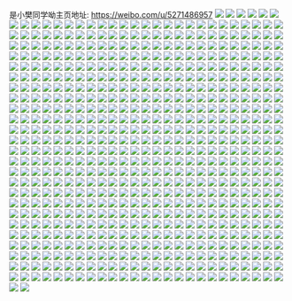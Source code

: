 是小樊同学呦主页地址: https://weibo.com/u/5271486957 
![](https://wx4.sinaimg.cn/mw2000/005KKCzbgy1h9jicoz6ssj30u00u0tlq.jpg) 
![](https://wx4.sinaimg.cn/mw2000/005KKCzbgy1h9jicic4gsj30sg3r4b29.jpg) 
![](https://wx4.sinaimg.cn/mw2000/005KKCzbgy1h9jicnmh2ej30sg4qo4qq.jpg) 
![](https://wx4.sinaimg.cn/mw2000/005KKCzbgy1h9jicvphohj30sg5054qq.jpg) 
![](https://wx4.sinaimg.cn/mw2000/005KKCzbgy1h9jid3yj06j30sg1kwann.jpg) 
![](https://wx4.sinaimg.cn/mw2000/005KKCzbgy1h9jiczzz9lj30sg3y8x6p.jpg) 
![](https://wx4.sinaimg.cn/mw2000/005KKCzbgy1h9jid2y4luj30sg3y8hdt.jpg) 
![](https://wx4.sinaimg.cn/mw2000/005KKCzbgy1h9jid5s7n6j30sg3847wh.jpg) 
![](https://wx4.sinaimg.cn/mw2000/005KKCzbgy1h9jickld8vj30sg7404qq.jpg) 
![](https://wx4.sinaimg.cn/mw2000/005KKCzbgy1h9f7h27olrj30u00u0wo3.jpg) 
![](https://wx4.sinaimg.cn/mw2000/005KKCzbgy1h9f7h2o9i4j30u00u0dml.jpg) 
![](https://wx4.sinaimg.cn/mw2000/005KKCzbgy1h9f7h353l7j30u00u07bc.jpg) 
![](https://wx4.sinaimg.cn/mw2000/005KKCzbgy1h9f7h419u3j30u00u0nbe.jpg) 
![](https://wx4.sinaimg.cn/mw2000/005KKCzbgy1h9f7h67wuaj30u00u0whv.jpg) 
![](https://wx4.sinaimg.cn/mw2000/005KKCzbgy1h9f7h6txi3j30u00u0wj5.jpg) 
![](https://wx4.sinaimg.cn/mw2000/005KKCzbgy1h9f7h7iqg1j30u00u07cv.jpg) 
![](https://wx4.sinaimg.cn/mw2000/005KKCzbgy1h9f7h8319wj30u00u07bs.jpg) 
![](https://wx4.sinaimg.cn/mw2000/005KKCzbgy1h9f7h1mx8ej30u00u0dmp.jpg) 
![](https://wx4.sinaimg.cn/mw2000/005KKCzbgy1h9720q5z50j30u00u0aga.jpg) 
![](https://wx4.sinaimg.cn/mw2000/005KKCzbgy1h9720r6i7nj30u00u0n5t.jpg) 
![](https://wx4.sinaimg.cn/mw2000/005KKCzbgy1h971z50zwcj30u00u0te2.jpg) 
![](https://wx4.sinaimg.cn/mw2000/005KKCzbgy1h971z5gh9bj30u00u0tdz.jpg) 
![](https://wx4.sinaimg.cn/mw2000/005KKCzbgy1h8xgauh8lcj30u00u0q7w.jpg) 
![](https://wx4.sinaimg.cn/mw2000/005KKCzbgy1h8xgav0u4oj30u00u078f.jpg) 
![](https://wx4.sinaimg.cn/mw2000/005KKCzbgy1h8xgavizbzj30u00u0ae1.jpg) 
![](https://wx4.sinaimg.cn/mw2000/005KKCzbgy1h8xgaw0yy9j30u00u0gpy.jpg) 
![](https://wx4.sinaimg.cn/mw2000/005KKCzbgy1h8xgawgzj5j30u00u0gp8.jpg) 
![](https://wx4.sinaimg.cn/mw2000/005KKCzbgy1h8xgawzhhvj30u00u0tck.jpg) 
![](https://wx4.sinaimg.cn/mw2000/005KKCzbly1h8o41hfy7wj32oc2ochdu.jpg) 
![](https://wx4.sinaimg.cn/mw2000/005KKCzbly1h8o41q52jrj32oc2ocu0x.jpg) 
![](https://wx4.sinaimg.cn/mw2000/005KKCzbly1h8o4201snwj32oc2ockjm.jpg) 
![](https://wx4.sinaimg.cn/mw2000/005KKCzbly1h8o42m0otmj32oc2ochdv.jpg) 
![](https://wx4.sinaimg.cn/mw2000/005KKCzbgy1h8mf9w2e83j30u00u0wkp.jpg) 
![](https://wx4.sinaimg.cn/mw2000/005KKCzbgy1h8mf9x9uayj30u00u0q94.jpg) 
![](https://wx4.sinaimg.cn/mw2000/005KKCzbgy1h8mf9y2vwjj30u00u0q80.jpg) 
![](https://wx4.sinaimg.cn/mw2000/005KKCzbgy1h8m6tx8abwj30u00u079o.jpg) 
![](https://wx4.sinaimg.cn/mw2000/005KKCzbgy1h8m6ubap5zj30u00u07b2.jpg) 
![](https://wx4.sinaimg.cn/mw2000/005KKCzbgy1h8m6ubrei3j30u00vf0x0.jpg) 
![](https://wx4.sinaimg.cn/mw2000/005KKCzbgy1h8lyyqgjatj30u00u0dmj.jpg) 
![](https://wx4.sinaimg.cn/mw2000/005KKCzbgy1h8lyz3t2dqj30u00u0tei.jpg) 
![](https://wx4.sinaimg.cn/mw2000/005KKCzbgy1h8lyz4beouj30u00u0td7.jpg) 
![](https://wx4.sinaimg.cn/mw2000/005KKCzbgy1h8lyz52u98j30u00u014o.jpg) 
![](https://wx4.sinaimg.cn/mw2000/005KKCzbgy1h8lyz5kwpaj30u00u011c.jpg) 
![](https://wx4.sinaimg.cn/mw2000/005KKCzbgy1h8lyz66717j30u00u0gxh.jpg) 
![](https://wx4.sinaimg.cn/mw2000/005KKCzbgy1h8lyz6of2sj30u00u0wij.jpg) 
![](https://wx4.sinaimg.cn/mw2000/005KKCzbgy1h8lyz765lxj30u00u07ao.jpg) 
![](https://wx4.sinaimg.cn/mw2000/005KKCzbgy1h8lyz7nphsj30u00u043i.jpg) 
![](https://wx4.sinaimg.cn/mw2000/005KKCzbly1h88ex70gmlj32oc2ocqv6.jpg) 
![](https://wx4.sinaimg.cn/mw2000/005KKCzbly1h88ex5amzej33kg2og1l0.jpg) 
![](https://wx4.sinaimg.cn/mw2000/005KKCzbly1h87y9aswwej31uo1uonpe.jpg) 
![](https://wx4.sinaimg.cn/mw2000/005KKCzbly1h87yb23vvxj32oc2oce82.jpg) 
![](https://wx4.sinaimg.cn/mw2000/005KKCzbly1h87ybjdkwwj32oc2ocnpe.jpg) 
![](https://wx4.sinaimg.cn/mw2000/005KKCzbly1h87ybo7ba7j32oc2ocb2b.jpg) 
![](https://wx4.sinaimg.cn/mw2000/005KKCzbly1h87ybuilruj32oc2ocnpf.jpg) 
![](https://wx4.sinaimg.cn/mw2000/005KKCzbly1h87ybr1v3hj32oc2ocqv6.jpg) 
![](https://wx4.sinaimg.cn/mw2000/005KKCzbly1h87ybwyiycj32oc2ochdu.jpg) 
![](https://wx4.sinaimg.cn/mw2000/005KKCzbly1h87yc5fjabj31w01w0qv5.jpg) 
![](https://wx4.sinaimg.cn/mw2000/005KKCzbly1h87yc0rexmj32oc2ocb2c.jpg) 
![](https://wx4.sinaimg.cn/mw2000/005KKCzbgy1h85j9i46mqj30u00u0q63.jpg) 
![](https://wx4.sinaimg.cn/mw2000/005KKCzbly1h838k9aaucj32oc2oc7wj.jpg) 
![](https://wx4.sinaimg.cn/mw2000/005KKCzbly1h838khtvcvj32oc2ocu0y.jpg) 
![](https://wx4.sinaimg.cn/mw2000/005KKCzbly1h838kpnspbj32oc2ocb2b.jpg) 
![](https://wx4.sinaimg.cn/mw2000/005KKCzbly1h838kv9k4yj32oc2ockjn.jpg) 
![](https://wx4.sinaimg.cn/mw2000/005KKCzbly1h838kzgfycj32oc2oc4qr.jpg) 
![](https://wx4.sinaimg.cn/mw2000/005KKCzbly1h838l4iijoj32oc2ocnpe.jpg) 
![](https://wx4.sinaimg.cn/mw2000/005KKCzbgy1h7styx7w3jj30u0140104.jpg) 
![](https://wx4.sinaimg.cn/mw2000/005KKCzbgy1h7stz0ddm5j30u00u0wip.jpg) 
![](https://wx4.sinaimg.cn/mw2000/005KKCzbgy1h7styxr5j7j30u0140n2e.jpg) 
![](https://wx4.sinaimg.cn/mw2000/005KKCzbgy1h7styyqz2ej30u0140dk6.jpg) 
![](https://wx4.sinaimg.cn/mw2000/005KKCzbgy1h7styzvvqsj30u00u07de.jpg) 
![](https://wx4.sinaimg.cn/mw2000/005KKCzbgy1h7styy8pyfj30u0140tcz.jpg) 
![](https://wx4.sinaimg.cn/mw2000/005KKCzbgy1h7styzaafnj30u00u0784.jpg) 
![](https://wx4.sinaimg.cn/mw2000/005KKCzbgy1h7stz0wmvej30u00u0431.jpg) 
![](https://wx4.sinaimg.cn/mw2000/005KKCzbgy1h7stz1hc3oj30u00u00zq.jpg) 
![](https://wx4.sinaimg.cn/mw2000/005KKCzbgy1h7paaaoakyj30u00u0gou.jpg) 
![](https://wx4.sinaimg.cn/mw2000/005KKCzbgy1h7paabd4gjj30u00u077s.jpg) 
![](https://wx4.sinaimg.cn/mw2000/005KKCzbgy1h7paac1jv2j31hc0u0k6d.jpg) 
![](https://wx4.sinaimg.cn/mw2000/005KKCzbgy1h7paacjxm1j30u00u0gpa.jpg) 
![](https://wx4.sinaimg.cn/mw2000/005KKCzbgy1h7paad1ftgj30u00u0tbc.jpg) 
![](https://wx4.sinaimg.cn/mw2000/005KKCzbgy1h7paado750j30u00u049i.jpg) 
![](https://wx4.sinaimg.cn/mw2000/005KKCzbgy1h7paae8q8ij30u00u0q7p.jpg) 
![](https://wx4.sinaimg.cn/mw2000/005KKCzbgy1h7paaevmimj30u00u0n3r.jpg) 
![](https://wx4.sinaimg.cn/mw2000/005KKCzbgy1h7paafgx1sj30u00u076q.jpg) 
![](https://wx4.sinaimg.cn/mw2000/005KKCzbgy1h7paag1uayj30u00u042a.jpg) 
![](https://wx4.sinaimg.cn/mw2000/005KKCzbgy1h7paagp1vcj30u00u0gq8.jpg) 
![](https://wx4.sinaimg.cn/mw2000/005KKCzbgy1h7paahc9u5j30u00u044q.jpg) 
![](https://wx4.sinaimg.cn/mw2000/005KKCzbgy1h7paahwukaj30u00u0n4a.jpg) 
![](https://wx4.sinaimg.cn/mw2000/005KKCzbgy1h7paaih1fcj30u00u0jvt.jpg) 
![](https://wx4.sinaimg.cn/mw2000/005KKCzbgy1h7paaizalzj30u00u0acs.jpg) 
![](https://wx4.sinaimg.cn/mw2000/005KKCzbgy1h7paajs71wj30u00u07b0.jpg) 
![](https://wx4.sinaimg.cn/mw2000/005KKCzbgy1h7lbcwikrjj30u00u041d.jpg) 
![](https://wx4.sinaimg.cn/mw2000/005KKCzbgy1h7lbcwz9qjj30u00u0mz7.jpg) 
![](https://wx4.sinaimg.cn/mw2000/005KKCzbgy1h7lbcxkramj30u014078k.jpg) 
![](https://wx4.sinaimg.cn/mw2000/005KKCzbgy1h7lbcy3astj30u014042r.jpg) 
![](https://wx4.sinaimg.cn/mw2000/005KKCzbgy1h7lbcz15f0j30u00u0n2j.jpg) 
![](https://wx4.sinaimg.cn/mw2000/005KKCzbgy1h7lbczkldrj30u0140447.jpg) 
![](https://wx4.sinaimg.cn/mw2000/005KKCzbgy1h7jyuy1if4j30u00u0wli.jpg) 
![](https://wx4.sinaimg.cn/mw2000/005KKCzbgy1h7jyuyu2pej30u00u0ahz.jpg) 
![](https://wx4.sinaimg.cn/mw2000/005KKCzbgy1h7jyuzk476j30u00u07c9.jpg) 
![](https://wx4.sinaimg.cn/mw2000/005KKCzbgy1h7jyv0a8t4j30u00u046l.jpg) 
![](https://wx4.sinaimg.cn/mw2000/005KKCzbgy1h74m9iq2nij30u00u078f.jpg) 
![](https://wx4.sinaimg.cn/mw2000/005KKCzbgy1h74m9jivlxj30u00u0wnk.jpg) 
![](https://wx4.sinaimg.cn/mw2000/005KKCzbgy1h74m9k27u4j30u00u0ab4.jpg) 
![](https://wx4.sinaimg.cn/mw2000/005KKCzbgy1h74m9kne6zj30u00u0n0d.jpg) 
![](https://wx4.sinaimg.cn/mw2000/005KKCzbgy1h74m9l5w4jj30u00u0jrq.jpg) 
![](https://wx4.sinaimg.cn/mw2000/005KKCzbgy1h74m9ujg9lj30u00u0dki.jpg) 
![](https://wx4.sinaimg.cn/mw2000/005KKCzbgy1h6wt9s9claj30u00u0afk.jpg) 
![](https://wx4.sinaimg.cn/mw2000/005KKCzbgy1h6wt9sx2skj30u00u079h.jpg) 
![](https://wx4.sinaimg.cn/mw2000/005KKCzbgy1h6wtaw21njj30u00u0di9.jpg) 
![](https://wx4.sinaimg.cn/mw2000/005KKCzbgy1h6wtar4f8wj30u00u0q4p.jpg) 
![](https://wx4.sinaimg.cn/mw2000/005KKCzbgy1h6wtasdkrbj30u00u0n0o.jpg) 
![](https://wx4.sinaimg.cn/mw2000/005KKCzbgy1h6wtatjcakj30u00u0n1t.jpg) 
![](https://wx4.sinaimg.cn/mw2000/005KKCzbgy1h6wtau26nyj30u00u075k.jpg) 
![](https://wx4.sinaimg.cn/mw2000/005KKCzbgy1h6wtasxlcxj30u00u0dij.jpg) 
![](https://wx4.sinaimg.cn/mw2000/005KKCzbgy1h6wtavgqaoj30u00u0dl1.jpg) 
![](https://wx4.sinaimg.cn/mw2000/005KKCzbgy1h6se6hzn05j30pa0pkmyw.jpg) 
![](https://wx4.sinaimg.cn/mw2000/005KKCzbgy1h6se67qcgrj30u00u0wjh.jpg) 
![](https://wx4.sinaimg.cn/mw2000/005KKCzbgy1h6se66wb10j30u00u0tjr.jpg) 
![](https://wx4.sinaimg.cn/mw2000/005KKCzbgy1h6se6999gaj30u00u0dk7.jpg) 
![](https://wx4.sinaimg.cn/mw2000/005KKCzbgy1h6se68ewacj30u00u0ae8.jpg) 
![](https://wx4.sinaimg.cn/mw2000/005KKCzbgy1h6se6a852zj30u00u0tdf.jpg) 
![](https://wx4.sinaimg.cn/mw2000/005KKCzbgy1h6se6b2mlsj30u00u0tda.jpg) 
![](https://wx4.sinaimg.cn/mw2000/005KKCzbgy1h6se6bwx5bj30u00u042z.jpg) 
![](https://wx4.sinaimg.cn/mw2000/005KKCzbgy1h6se6cljj3j30mm0gxq4g.jpg) 
![](https://wx4.sinaimg.cn/mw2000/005KKCzbgy1h6se6efpvtj30u00u0dl2.jpg) 
![](https://wx4.sinaimg.cn/mw2000/005KKCzbgy1h6se6gt4dkj30u00u0k0t.jpg) 
![](https://wx4.sinaimg.cn/mw2000/005KKCzbgy1h6se6iyz4wj30u00u00vx.jpg) 
![](https://wx4.sinaimg.cn/mw2000/005KKCzbgy1h6se6jnkv9j30ld0l8gna.jpg) 
![](https://wx4.sinaimg.cn/mw2000/005KKCzbgy1h6se6korh3j30u0140tfp.jpg) 
![](https://wx4.sinaimg.cn/mw2000/005KKCzbgy1h6se6m7iq0j30u00u0qdt.jpg) 
![](https://wx4.sinaimg.cn/mw2000/005KKCzbgy1h6se6nn5nlj30u00u0786.jpg) 
![](https://wx4.sinaimg.cn/mw2000/005KKCzbgy1h6se6oryvyj30u00u0dmc.jpg) 
![](https://wx4.sinaimg.cn/mw2000/005KKCzbgy1h6se6n0d0wj30r90r9gqf.jpg) 
![](https://wx4.sinaimg.cn/mw2000/005KKCzbgy1h6jpmqyfu9j30u00u0437.jpg) 
![](https://wx4.sinaimg.cn/mw2000/005KKCzbgy1h6jpmpb4ihj30u00u079y.jpg) 
![](https://wx4.sinaimg.cn/mw2000/005KKCzbgy1h6jpmqb799j30u00u0aev.jpg) 
![](https://wx4.sinaimg.cn/mw2000/005KKCzbgy1h6jpmohaz2j30u00u0n5k.jpg) 
![](https://wx4.sinaimg.cn/mw2000/005KKCzbgy1h6jpmxrlk3j30u00waaax.jpg) 
![](https://wx4.sinaimg.cn/mw2000/005KKCzbgy1h6jpmx1ts6j30w90u0427.jpg) 
![](https://wx4.sinaimg.cn/mw2000/005KKCzbgy1h6jpmsh3zfj30u0140n9x.jpg) 
![](https://wx4.sinaimg.cn/mw2000/005KKCzbgy1h6jpmrpg4wj30u00u0q96.jpg) 
![](https://wx4.sinaimg.cn/mw2000/005KKCzbgy1h6jpmt4qelj30u00u0dpv.jpg) 
![](https://wx4.sinaimg.cn/mw2000/005KKCzbgy1h6fm0wjya3j30u00u0101.jpg) 
![](https://wx4.sinaimg.cn/mw2000/005KKCzbgy1h6fm0ywfgij30u00u0q8v.jpg) 
![](https://wx4.sinaimg.cn/mw2000/005KKCzbgy1h6fm0upmm2j30u00uk0wt.jpg) 
![](https://wx4.sinaimg.cn/mw2000/005KKCzbgy1h6fm0vj1kkj30u00u076x.jpg) 
![](https://wx4.sinaimg.cn/mw2000/005KKCzbgy1h6fm104kr7j30u00u0tiz.jpg) 
![](https://wx4.sinaimg.cn/mw2000/005KKCzbgy1h6fm0xao1wj30u00u0783.jpg) 
![](https://wx4.sinaimg.cn/mw2000/005KKCzbgy1h6fm113nfrj30u00u046m.jpg) 
![](https://wx4.sinaimg.cn/mw2000/005KKCzbgy1h6fm11v1kkj30u00u044b.jpg) 
![](https://wx4.sinaimg.cn/mw2000/005KKCzbgy1h6fm12pm84j30u00u0qas.jpg) 
![](https://wx4.sinaimg.cn/mw2000/005KKCzbgy1h6fm1384isj30u00u0my5.jpg) 
![](https://wx4.sinaimg.cn/mw2000/005KKCzbgy1h6fm145l87j30u00u045l.jpg) 
![](https://wx4.sinaimg.cn/mw2000/005KKCzbgy1h6fm14txkoj30u00u0jun.jpg) 
![](https://wx4.sinaimg.cn/mw2000/005KKCzbgy1h6fm15k9qzj30u00u0q6p.jpg) 
![](https://wx4.sinaimg.cn/mw2000/005KKCzbgy1h6fm168karj30u00u07aw.jpg) 
![](https://wx4.sinaimg.cn/mw2000/005KKCzbgy1h68t3y3jyzj30u00u0ajb.jpg) 
![](https://wx4.sinaimg.cn/mw2000/005KKCzbgy1h68t3snlmnj30qp0qpgoh.jpg) 
![](https://wx4.sinaimg.cn/mw2000/005KKCzbgy1h68t3u0lnoj30u013y119.jpg) 
![](https://wx4.sinaimg.cn/mw2000/005KKCzbgy1h68t3uv93fj30u00u0whw.jpg) 
![](https://wx4.sinaimg.cn/mw2000/005KKCzbgy1h67pfumpplj30u00u0te3.jpg) 
![](https://wx4.sinaimg.cn/mw2000/005KKCzbgy1h67pfv824tj30u00u0goq.jpg) 
![](https://wx4.sinaimg.cn/mw2000/005KKCzbgy1h67pfw5omij30u00u079m.jpg) 
![](https://wx4.sinaimg.cn/mw2000/005KKCzbgy1h67pgbjqyjj30u00u0n2b.jpg) 
![](https://wx4.sinaimg.cn/mw2000/005KKCzbgy1h61wa8x7l2j30u00u03yo.jpg) 
![](https://wx4.sinaimg.cn/mw2000/005KKCzbgy1h61wa8gaoej30u00u077h.jpg) 
![](https://wx4.sinaimg.cn/mw2000/005KKCzbgy1h61wa6sov7j30u00u0t8u.jpg) 
![](https://wx4.sinaimg.cn/mw2000/005KKCzbgy1h61wa7p132j30u00u00sv.jpg) 
![](https://wx4.sinaimg.cn/mw2000/005KKCzbgy1h61waataz1j30u00u0go9.jpg) 
![](https://wx4.sinaimg.cn/mw2000/005KKCzbgy1h61wb0j2nmj30u00u074l.jpg) 
![](https://wx4.sinaimg.cn/mw2000/005KKCzbgy1h61waa7ym6j30u00u0776.jpg) 
![](https://wx4.sinaimg.cn/mw2000/005KKCzbgy1h61wa5ns5ej30u00u0q53.jpg) 
![](https://wx4.sinaimg.cn/mw2000/005KKCzbgy1h61wa9ju8aj30u00u0wf4.jpg) 
![](https://wx4.sinaimg.cn/mw2000/005KKCzbgy1h5uul9i8kmj30u00u076t.jpg) 
![](https://wx4.sinaimg.cn/mw2000/005KKCzbgy1h5uulafmoxj30u00u0437.jpg) 
![](https://wx4.sinaimg.cn/mw2000/005KKCzbgy1h5uuli8mpnj30qo0q9gm3.jpg) 
![](https://wx4.sinaimg.cn/mw2000/005KKCzbgy1h5uulcmt7cj30u00u0tba.jpg) 
![](https://wx4.sinaimg.cn/mw2000/005KKCzbgy1h5uuldm567j30u00u076e.jpg) 
![](https://wx4.sinaimg.cn/mw2000/005KKCzbgy1h5uulfmht9j30u00u0k2u.jpg) 
![](https://wx4.sinaimg.cn/mw2000/005KKCzbgy1h5uuljssx0j30u00u0gtj.jpg) 
![](https://wx4.sinaimg.cn/mw2000/005KKCzbgy1h5uull10k8j30u00u0acd.jpg) 
![](https://wx4.sinaimg.cn/mw2000/005KKCzbgy1h5uulr3c2lj30u00u0406.jpg) 
![](https://wx4.sinaimg.cn/mw2000/005KKCzbgy1h5r9sjalq9j30u00u0n0m.jpg) 
![](https://wx4.sinaimg.cn/mw2000/005KKCzbgy1h5r9sk1h4jj30u00u0dme.jpg) 
![](https://wx4.sinaimg.cn/mw2000/005KKCzbgy1h5r9sksrmxj30wx0u0n3e.jpg) 
![](https://wx4.sinaimg.cn/mw2000/005KKCzbgy1h5r9slgzsuj30u00u00xd.jpg) 
![](https://wx4.sinaimg.cn/mw2000/005KKCzbgy1h5r9slzqk7j30u00u041t.jpg) 
![](https://wx4.sinaimg.cn/mw2000/005KKCzbgy1h5r9smsrcfj30u00u0n3p.jpg) 
![](https://wx4.sinaimg.cn/mw2000/005KKCzbly1h5c0cnxbbkj32oc2oc4qr.jpg) 
![](https://wx4.sinaimg.cn/mw2000/005KKCzbly1h5c0cmqs9ij30xc0xctgz.jpg) 
![](https://wx4.sinaimg.cn/mw2000/005KKCzbly1h5c0cp30pkj32oc2oce82.jpg) 
![](https://wx4.sinaimg.cn/mw2000/005KKCzbly1h5c0cqbdb0j32oc2ocqv6.jpg) 
![](https://wx4.sinaimg.cn/mw2000/005KKCzbly1h5c0crp1sdj32oc2ocx6q.jpg) 
![](https://wx4.sinaimg.cn/mw2000/005KKCzbly1h5c0csr8fhj32oc2ochdu.jpg) 
![](https://wx4.sinaimg.cn/mw2000/005KKCzbly1h5c0cu3yq3j32o72o7npe.jpg) 
![](https://wx4.sinaimg.cn/mw2000/005KKCzbly1h5c0cv84vwj32oc2oc7wj.jpg) 
![](https://wx4.sinaimg.cn/mw2000/005KKCzbly1h5c0cwp5g1j32oc2ochdv.jpg) 
![](https://wx4.sinaimg.cn/mw2000/005KKCzbly1h58ot9xptmj30u00u0q6j.jpg) 
![](https://wx4.sinaimg.cn/mw2000/005KKCzbly1h58otain2jj30u00u0n0u.jpg) 
![](https://wx4.sinaimg.cn/mw2000/005KKCzbly1h58otlnlhfj30qo0qo42u.jpg) 
![](https://wx4.sinaimg.cn/mw2000/005KKCzbly1h58otewmrij30u00u0q69.jpg) 
![](https://wx4.sinaimg.cn/mw2000/005KKCzbly1h52w70rk4yj31w01w0qof.jpg) 
![](https://wx4.sinaimg.cn/mw2000/005KKCzbly1h50beuxi56j31w01w0wzd.jpg) 
![](https://wx4.sinaimg.cn/mw2000/005KKCzbly1h50bev8b8uj3140140qbo.jpg) 
![](https://wx4.sinaimg.cn/mw2000/005KKCzbly1h4r21j3q7uj30xc0xck3m.jpg) 
![](https://wx4.sinaimg.cn/mw2000/005KKCzbly1h4r21jfp47j30xc0xck3c.jpg) 
![](https://wx4.sinaimg.cn/mw2000/005KKCzbly1h4qfb8cth5j30sg0scaic.jpg) 
![](https://wx4.sinaimg.cn/mw2000/005KKCzbly1h4qfb8q05uj30xc0xcnb5.jpg) 
![](https://wx4.sinaimg.cn/mw2000/005KKCzbly1h4qfb9rf8fj31w01w0e81.jpg) 
![](https://wx4.sinaimg.cn/mw2000/005KKCzbly1h4qfbal3coj31w01w0qsx.jpg) 
![](https://wx4.sinaimg.cn/mw2000/005KKCzbly1h4qfbbawiaj31w01w0nk8.jpg) 
![](https://wx4.sinaimg.cn/mw2000/005KKCzbly1h4qfbbofh7j30u00u0acz.jpg) 
![](https://wx4.sinaimg.cn/mw2000/005KKCzbly1h4g0gknjebj30sg3xk4qq.jpg) 
![](https://wx4.sinaimg.cn/mw2000/005KKCzbly1h4g0gmjgsbj30sg450e81.jpg) 
![](https://wx4.sinaimg.cn/mw2000/005KKCzbly1h4g0gnf7mgj30sg37kkjl.jpg) 
![](https://wx4.sinaimg.cn/mw2000/005KKCzbly1h4g0gp5s74j30sg5j4npe.jpg) 
![](https://wx4.sinaimg.cn/mw2000/005KKCzbly1h4g0gpn4c0j30u00u0gsd.jpg) 
![](https://wx4.sinaimg.cn/mw2000/005KKCzbly1h4g0gpvpslj30u00u0gsx.jpg) 
![](https://wx4.sinaimg.cn/mw2000/005KKCzbly1h4g0gqnjb2j30u00u0jx2.jpg) 
![](https://wx4.sinaimg.cn/mw2000/005KKCzbly1h4g0i94yc0j30qo0qu77q.jpg) 
![](https://wx4.sinaimg.cn/mw2000/005KKCzbly1h4g0i9t7yaj31w01w01kx.jpg) 
![](https://wx4.sinaimg.cn/mw2000/005KKCzbly1h4awz0k0h9j32oc2ocqv7.jpg) 
![](https://wx4.sinaimg.cn/mw2000/005KKCzbly1h42najv7kfj32oc2oc1kz.jpg) 
![](https://wx4.sinaimg.cn/mw2000/005KKCzbly1h42nak9fsmj30u00u076u.jpg) 
![](https://wx4.sinaimg.cn/mw2000/005KKCzbly1h3qibplo3lj30u0140106.jpg) 
![](https://wx4.sinaimg.cn/mw2000/005KKCzbly1h3qibqd1u5j30u014079p.jpg) 
![](https://wx4.sinaimg.cn/mw2000/005KKCzbly1h3qibr3dhbj30u0140afa.jpg) 
![](https://wx4.sinaimg.cn/mw2000/005KKCzbly1h3qic6nny4j30u0140wif.jpg) 
![](https://wx4.sinaimg.cn/mw2000/005KKCzbly1h3j6f0w031j33kg2ocu11.jpg) 
![](https://wx4.sinaimg.cn/mw2000/005KKCzbly1h3j6f2o11sj33kg2oce84.jpg) 
![](https://wx4.sinaimg.cn/mw2000/005KKCzbly1h3j6f4ldirj33kg2ocu0z.jpg) 
![](https://wx4.sinaimg.cn/mw2000/005KKCzbly1h3j6f6e0wqj33kg2ockjo.jpg) 
![](https://wx4.sinaimg.cn/mw2000/005KKCzbly1h3j6f804rlj33kg2oc4qt.jpg) 
![](https://wx4.sinaimg.cn/mw2000/005KKCzbly1h3j6f9uo2pj31s02dcnpf.jpg) 
![](https://wx4.sinaimg.cn/mw2000/005KKCzbly1h3j6fbm6t6j33kg2ochdx.jpg) 
![](https://wx4.sinaimg.cn/mw2000/005KKCzbly1h3j6fd87dyj33kg2ocnpf.jpg) 
![](https://wx4.sinaimg.cn/mw2000/005KKCzbly1h3j6ff3cw8j32oc3kg1l0.jpg) 
![](https://wx4.sinaimg.cn/mw2000/005KKCzbgy1h1rlcxfnapj30u00u045u.jpg) 
![](https://wx4.sinaimg.cn/mw2000/005KKCzbgy1h1rlcy0seej30u00u0q6d.jpg) 
![](https://wx4.sinaimg.cn/mw2000/005KKCzbgy1h1rlcyybu7j30u00u0q6n.jpg) 
![](https://wx4.sinaimg.cn/mw2000/005KKCzbgy1h1rlczosruj30u00u0wl2.jpg) 
![](https://wx4.sinaimg.cn/mw2000/005KKCzbgy1h1rld0p46gj30u00u0tbd.jpg) 
![](https://wx4.sinaimg.cn/mw2000/005KKCzbgy1h1rld521drj30u00u010t.jpg) 
![](https://wx4.sinaimg.cn/mw2000/005KKCzbgy1h1g8gu837jj30u00u0qh3.jpg) 
![](https://wx4.sinaimg.cn/mw2000/005KKCzbgy1h1g8gtltrgj30uy0u0qen.jpg) 
![](https://wx4.sinaimg.cn/mw2000/005KKCzbgy1h1bhbhybchj30u00u0n48.jpg) 
![](https://wx4.sinaimg.cn/mw2000/005KKCzbgy1h1bhcyv3qnj30qo155taz.jpg) 
![](https://wx4.sinaimg.cn/mw2000/005KKCzbgy1h1bheibmfaj30u00u0djy.jpg) 
![](https://wx4.sinaimg.cn/mw2000/005KKCzbgy1h1bhfaym8lj30qo0rzadc.jpg) 
![](https://wx4.sinaimg.cn/mw2000/005KKCzbgy1h1bhfw1y88j30qo0x5gqg.jpg) 
![](https://wx4.sinaimg.cn/mw2000/005KKCzbgy1h1bhg5lmzzj30u00u07dp.jpg) 
![](https://wx4.sinaimg.cn/mw2000/005KKCzbgy1h1bhgpleqbj30u00u0n0x.jpg) 
![](https://wx4.sinaimg.cn/mw2000/005KKCzbgy1h1bhgzt3q9j30u00u0n29.jpg) 
![](https://wx4.sinaimg.cn/mw2000/005KKCzbgy1h1bhhkae7bj30u00w0wk9.jpg) 
![](https://wx4.sinaimg.cn/mw2000/005KKCzbgy1h13aiyohcjj30u00u0dj3.jpg) 
![](https://wx4.sinaimg.cn/mw2000/005KKCzbgy1h0z26pa3emj311v0u042t.jpg) 
![](https://wx4.sinaimg.cn/mw2000/005KKCzbgy1h0z26pw190j30vc0u078f.jpg) 
![](https://wx4.sinaimg.cn/mw2000/005KKCzbgy1h0z26om562j31170u0gpj.jpg) 
![](https://wx4.sinaimg.cn/mw2000/005KKCzbgy1h0z26qkavfj30u00u0tdf.jpg) 
![](https://wx4.sinaimg.cn/mw2000/005KKCzbgy1h0z26rbdz9j30u00u0jxk.jpg) 
![](https://wx4.sinaimg.cn/mw2000/005KKCzbgy1h0z26rrjv1j30i00ijmyv.jpg) 
![](https://wx4.sinaimg.cn/mw2000/005KKCzbgy1h0z284paumj30u00u0wh0.jpg) 
![](https://wx4.sinaimg.cn/mw2000/005KKCzbgy1h0z27ofp6rj30u00u0aia.jpg) 
![](https://wx4.sinaimg.cn/mw2000/005KKCzbgy1h0z27p0eqsj30tz0wfmy9.jpg) 
![](https://wx4.sinaimg.cn/mw2000/005KKCzbgy1h0lyjak9hzj30u00um7ai.jpg) 
![](https://wx4.sinaimg.cn/mw2000/005KKCzbgy1h0aah6u4lqj30u00u0dph.jpg) 
![](https://wx4.sinaimg.cn/mw2000/005KKCzbgy1h0aah7os4pj30u00u0ami.jpg) 
![](https://wx4.sinaimg.cn/mw2000/005KKCzbgy1h0aah89foxj30u00u0tey.jpg) 
![](https://wx4.sinaimg.cn/mw2000/005KKCzbgy1h0aah90ul6j31400u0gwr.jpg) 
![](https://wx4.sinaimg.cn/mw2000/005KKCzbgy1h0aah9m1d7j30u00u0ado.jpg) 
![](https://wx4.sinaimg.cn/mw2000/005KKCzbgy1h0aaha7skwj30u0140wjn.jpg) 
![](https://wx4.sinaimg.cn/mw2000/005KKCzbgy1h03om5osp9j30u00u0tds.jpg) 
![](https://wx4.sinaimg.cn/mw2000/005KKCzbgy1h03om6lbgdj30u00u07ht.jpg) 
![](https://wx4.sinaimg.cn/mw2000/005KKCzbgy1h03om79ikdj30u00u0k5l.jpg) 
![](https://wx4.sinaimg.cn/mw2000/005KKCzbgy1gzyv5fx7tbj30u00u0aej.jpg) 
![](https://wx4.sinaimg.cn/mw2000/005KKCzbly1gzejg4ou56j30u00u00yt.jpg) 
![](https://wx4.sinaimg.cn/mw2000/005KKCzbly1gz9ynm6aelj30u00u0aes.jpg) 
![](https://wx4.sinaimg.cn/mw2000/005KKCzbly1gz9ynnnk8sj313z0u0aeb.jpg) 
![](https://wx4.sinaimg.cn/mw2000/005KKCzbly1gz9ynpk3sjj30u00u00y9.jpg) 
![](https://wx4.sinaimg.cn/mw2000/005KKCzbly1gz9ynr5oo8j30u00u0mzv.jpg) 
![](https://wx4.sinaimg.cn/mw2000/005KKCzbly1gz9ynrwg1mj30u00u0mzr.jpg) 
![](https://wx4.sinaimg.cn/mw2000/005KKCzbly1gz9ynoqdvjj30u00u0dkq.jpg) 
![](https://wx4.sinaimg.cn/mw2000/005KKCzbly1gz1kegakcpj30u00u0q6r.jpg) 
![](https://wx4.sinaimg.cn/mw2000/005KKCzbly1gz1kefy087j30u00u0q7l.jpg) 
![](https://wx4.sinaimg.cn/mw2000/005KKCzbly1gz1keh88o3j30u00u0ahi.jpg) 
![](https://wx4.sinaimg.cn/mw2000/005KKCzbly1gz1kegrd3bj30u00u0djf.jpg) 
![](https://wx4.sinaimg.cn/mw2000/005KKCzbly1gz1kefiz0xj30u00u0wom.jpg) 
![](https://wx4.sinaimg.cn/mw2000/005KKCzbly1gz1kedv1c6j31400u0gvf.jpg) 
![](https://wx4.sinaimg.cn/mw2000/005KKCzbly1gz1keeoiboj30u00u0tf1.jpg) 
![](https://wx4.sinaimg.cn/mw2000/005KKCzbly1gz1keebhnej30u00u07aq.jpg) 
![](https://wx4.sinaimg.cn/mw2000/005KKCzbly1gz1kef3dmaj30u00u0tgq.jpg) 
![](https://wx4.sinaimg.cn/mw2000/005KKCzbly1gyl2xzg3g2j30u01cdtdq.jpg) 
![](https://wx4.sinaimg.cn/mw2000/005KKCzbly1gyiwtpgkvsj30u00u07ba.jpg) 
![](https://wx4.sinaimg.cn/mw2000/005KKCzbly1gyiwtq3rt8j30u00u0122.jpg) 
![](https://wx4.sinaimg.cn/mw2000/005KKCzbly1gyiwtqt174j30u00u0tit.jpg) 
![](https://wx4.sinaimg.cn/mw2000/005KKCzbly1gy7l7272z3j30u00u0n1y.jpg) 
![](https://wx4.sinaimg.cn/mw2000/005KKCzbgy1gxpqdzj92kj31400u0gsl.jpg) 
![](https://wx4.sinaimg.cn/mw2000/005KKCzbgy1gxpqe0dt39j31400u0n21.jpg) 
![](https://wx4.sinaimg.cn/mw2000/005KKCzbgy1gx1lc90v2gj30qo0xtn1h.jpg) 
![](https://wx4.sinaimg.cn/mw2000/005KKCzbgy1gwzo39cbz7j30u00u0wj6.jpg) 
![](https://wx4.sinaimg.cn/mw2000/005KKCzbgy1gwzo2xwhc7j30u0140gtg.jpg) 
![](https://wx4.sinaimg.cn/mw2000/005KKCzbgy1gwzo2z8twzj31400u07ep.jpg) 
![](https://wx4.sinaimg.cn/mw2000/005KKCzbgy1gwzo3561myj31400u078r.jpg) 
![](https://wx4.sinaimg.cn/mw2000/005KKCzbgy1gwzo342x9nj30mz0ukq49.jpg) 
![](https://wx4.sinaimg.cn/mw2000/005KKCzbgy1gwzo3622s0j31400u077t.jpg) 
![](https://wx4.sinaimg.cn/mw2000/005KKCzbgy1gwzo380msrj312w0u0q5u.jpg) 
![](https://wx4.sinaimg.cn/mw2000/005KKCzbgy1gwzo3742owj30u0140jwj.jpg) 
![](https://wx4.sinaimg.cn/mw2000/005KKCzbgy1gwzo33lfzaj30u00usn1p.jpg) 
![](https://wx4.sinaimg.cn/mw2000/005KKCzbgy1gvhy2f5823j60sg2ore6402.jpg) 
![](https://wx4.sinaimg.cn/mw2000/005KKCzbgy1gvhy2dqf9cj60sg2dcnh302.jpg) 
![](https://wx4.sinaimg.cn/mw2000/005KKCzbgy1gvhy2ggolvj60u00u0thd02.jpg) 
![](https://wx4.sinaimg.cn/mw2000/005KKCzbgy1gvhy2cg8f5j60sg1wb4iz02.jpg) 
![](https://wx4.sinaimg.cn/mw2000/005KKCzbgy1gvhy2b8gnij60sg1v54d302.jpg) 
![](https://wx4.sinaimg.cn/mw2000/005KKCzbgy1gvhy2actzgj60sg16n48702.jpg) 
![](https://wx4.sinaimg.cn/mw2000/005KKCzbgy1gvcrsgoxd6j60u00u0dle02.jpg) 
![](https://wx4.sinaimg.cn/mw2000/005KKCzbgy1gu1c7dbratj31400u0gp1.jpg) 
![](https://wx4.sinaimg.cn/mw2000/005KKCzbgy1gu1c7v7xm2j30u0140ae1.jpg) 
![](https://wx4.sinaimg.cn/mw2000/005KKCzbgy1gtir0981hyj30u01rcdjo.jpg) 
![](https://wx4.sinaimg.cn/mw2000/005KKCzbgy1gthu424on9j30u014042b.jpg) 
![](https://wx4.sinaimg.cn/mw2000/005KKCzbgy1gthu4319bhj30u0140dhf.jpg) 
![](https://wx4.sinaimg.cn/mw2000/005KKCzbgy1gthu442fdej30u0140myo.jpg) 
![](https://wx4.sinaimg.cn/mw2000/005KKCzbgy1gthu45nws8j31400u0dk6.jpg) 
![](https://wx4.sinaimg.cn/mw2000/005KKCzbgy1gthu46tshnj31400u0n09.jpg) 
![](https://wx4.sinaimg.cn/mw2000/005KKCzbgy1gsg6rnr941j31671907lc.jpg) 
![](https://wx4.sinaimg.cn/mw2000/005KKCzbgy1gr2gd12ui7j30u01rc10n.jpg) 
![](https://wx4.sinaimg.cn/mw2000/005KKCzbgy1gqegpypcnij31950u012v.jpg) 
![](https://wx4.sinaimg.cn/mw2000/005KKCzbgy1gqegpzomjfj31400u0qce.jpg) 
![](https://wx4.sinaimg.cn/mw2000/005KKCzbgy1gqcekn32f9j30sg11xae7.jpg) 
![](https://wx4.sinaimg.cn/mw2000/005KKCzbly1goli1x5965j30u03hl7p7.jpg) 
![](https://wx4.sinaimg.cn/mw2000/005KKCzbgy1gm4evltu7uj31400u0ahw.jpg) 
![](https://wx4.sinaimg.cn/mw2000/005KKCzbgy1gm4evmijx7j30u00u0n23.jpg) 
![](https://wx4.sinaimg.cn/mw2000/005KKCzbgy1gm4evn36qrj30sg16odjs.jpg) 
![](https://wx4.sinaimg.cn/mw2000/005KKCzbgy1gm4evnhg9gj304g04e744.jpg) 
![](https://wx4.sinaimg.cn/mw2000/005KKCzbgy1gm14y9mzh1j30u00u0jyk.jpg) 
![](https://wx4.sinaimg.cn/mw2000/005KKCzbgy1gm14yawkyjj30u00u0jyl.jpg) 
![](https://wx4.sinaimg.cn/mw2000/005KKCzbgy1gm14ybstmyj30u00u010z.jpg) 
![](https://wx4.sinaimg.cn/mw2000/005KKCzbgy1gm14ycffxlj30u00u0tfv.jpg) 
![](https://wx4.sinaimg.cn/mw2000/005KKCzbgy1gm14yeiyg4j30wr0u0461.jpg) 
![](https://wx4.sinaimg.cn/mw2000/005KKCzbgy1gm14ydsqn6j30u00u0jy1.jpg) 
![](https://wx4.sinaimg.cn/mw2000/005KKCzbgy1gm14yfvnpej30u00u0ahs.jpg) 
![](https://wx4.sinaimg.cn/mw2000/005KKCzbgy1gm14ygku7tj30u00u0jxx.jpg) 
![](https://wx4.sinaimg.cn/mw2000/005KKCzbgy1gm14yhfffsj30u00u0qa5.jpg) 
![](https://wx4.sinaimg.cn/mw2000/005KKCzbgy1gljmpgi2pgj30qo0zi77c.jpg) 
![](https://wx4.sinaimg.cn/mw2000/005KKCzbgy1gl1so5ivk5j30sg1rzahp.jpg) 
![](https://wx4.sinaimg.cn/mw2000/005KKCzbgy1gl1so39ossj30u01vldr8.jpg) 
![](https://wx4.sinaimg.cn/mw2000/005KKCzbgy1gl1so2124mj30sg1rxn4y.jpg) 
![](https://wx4.sinaimg.cn/mw2000/005KKCzbgy1gl1so4kip2j30u023114r.jpg) 
![](https://wx4.sinaimg.cn/mw2000/005KKCzbgy1gl1so17hbyj30u02alk8l.jpg) 
![](https://wx4.sinaimg.cn/mw2000/005KKCzbgy1gl1so6oxgoj30sg1s1qcu.jpg) 
![](https://wx4.sinaimg.cn/mw2000/005KKCzbly1gepz8bad2yj32o02o0kjn.jpg) 
![](https://wx4.sinaimg.cn/mw2000/005KKCzbly1gepz89famkj33k02o0e83.jpg) 
![](https://wx4.sinaimg.cn/mw2000/005KKCzbly1geho7th328j30u00u07c3.jpg) 
![](https://wx4.sinaimg.cn/mw2000/005KKCzbly1ge8psf2jsmj30u00u0tbp.jpg) 
![](https://wx4.sinaimg.cn/mw2000/005KKCzbly1gdt6a0rgp7j30jp0jo40s.jpg) 
![](https://wx4.sinaimg.cn/mw2000/005KKCzbly1gdllty73fbj30u00u04ir.jpg) 
![](https://wx4.sinaimg.cn/mw2000/005KKCzbly1gdlltzyetdj32o02o0b2c.jpg) 
![](https://wx4.sinaimg.cn/mw2000/005KKCzbly1gdkgjemkrrj31400u0aic.jpg) 
![](https://wx4.sinaimg.cn/mw2000/005KKCzbly1gdkgjcgeyyj31400u046k.jpg) 
![](https://wx4.sinaimg.cn/mw2000/005KKCzbly1gdkgjdezc3j31400u0n0d.jpg) 
![](https://wx4.sinaimg.cn/mw2000/005KKCzbly1gdkgjg8rdoj30u00u0gri.jpg) 
![](https://wx4.sinaimg.cn/mw2000/005KKCzbly1gdkgjgysdvj30u0140q7q.jpg) 
![](https://wx4.sinaimg.cn/mw2000/005KKCzbly1gdkgjl420jj30u00u0juv.jpg) 
![](https://wx4.sinaimg.cn/mw2000/005KKCzbly1gdkgjivpk3j31400u0k24.jpg) 
![](https://wx4.sinaimg.cn/mw2000/005KKCzbly1gdkgjk35gbj30u00u0dl5.jpg) 
![](https://wx4.sinaimg.cn/mw2000/005KKCzbly1gdkgjmqtopj30u00u0gs4.jpg) 
![](https://wx4.sinaimg.cn/mw2000/005KKCzbly1gdgffc6so9j30u00u0wi7.jpg) 
![](https://wx4.sinaimg.cn/mw2000/005KKCzbly1gdgffcgp8rj30k00jw41q.jpg) 
![](https://wx4.sinaimg.cn/mw2000/005KKCzbly1gcuodff5vej31hc1hctvv.jpg) 
![](https://wx4.sinaimg.cn/mw2000/005KKCzbly1gcuodh54vgj30u00u07il.jpg) 
![](https://wx4.sinaimg.cn/mw2000/005KKCzbly1gcuodezcgmj31rl1rltv0.jpg) 
![](https://wx4.sinaimg.cn/mw2000/005KKCzbly1gcuodignkcj31hc1hc4qp.jpg) 
![](https://wx4.sinaimg.cn/mw2000/005KKCzbly1gcqe00dt2rj30u00u078c.jpg) 
![](https://wx4.sinaimg.cn/mw2000/005KKCzbly1gcqe029p0yj30u00u078h.jpg) 
![](https://wx4.sinaimg.cn/mw2000/005KKCzbly1gcqe03mepvj30u0140dl5.jpg) 
![](https://wx4.sinaimg.cn/mw2000/005KKCzbly1gcp46q0pxrj30u01rcaon.jpg) 
![](https://wx4.sinaimg.cn/mw2000/005KKCzbly1gcp46ra47ej30u00u0afy.jpg) 
![](https://wx4.sinaimg.cn/mw2000/005KKCzbly1gbradux76tj30u00u078v.jpg) 
![](https://wx4.sinaimg.cn/mw2000/005KKCzbly1gbradwb3c2j30u00u0q6k.jpg) 
![](https://wx4.sinaimg.cn/mw2000/005KKCzbly1gbradxzi7tj30u00u00xh.jpg) 
![](https://wx4.sinaimg.cn/mw2000/005KKCzbly1gbjg8z9l14j30u00u00ve.jpg) 
![](https://wx4.sinaimg.cn/mw2000/005KKCzbly1gbjg90fr0bj31400u0ady.jpg) 
![](https://wx4.sinaimg.cn/mw2000/005KKCzbly1gb8llrmo09j30u00u07a6.jpg) 
![](https://wx4.sinaimg.cn/mw2000/005KKCzbly1g916zbhkz7j30u00u078f.jpg) 
![](https://wx4.sinaimg.cn/mw2000/005KKCzbly1g9170569plj30u00u0wix.jpg) 
![](https://wx4.sinaimg.cn/mw2000/005KKCzbgy1g8o9j5zlbmj31400u0djs.jpg) 
![](https://wx4.sinaimg.cn/mw2000/005KKCzbgy1g8ii138279j31400u0q6f.jpg) 
![](https://wx4.sinaimg.cn/mw2000/005KKCzbgy1g7pvtzf140j30u00u07l4.jpg) 
![](https://wx4.sinaimg.cn/mw2000/005KKCzbly1g7if6vnpryj30u0233qf0.jpg) 
![](https://wx4.sinaimg.cn/mw2000/005KKCzbly1g7if75fhbtj30u03244el.jpg) 
![](https://wx4.sinaimg.cn/mw2000/005KKCzbly1g7if70w6yoj30u01vltgd.jpg) 
![](https://wx4.sinaimg.cn/mw2000/005KKCzbly1g7if726teyj30u01vl45z.jpg) 
![](https://wx4.sinaimg.cn/mw2000/005KKCzbly1g7if79rwh7j31400u0n2d.jpg) 
![](https://wx4.sinaimg.cn/mw2000/005KKCzbly1g7if6zlirfj30u02uldtp.jpg) 
![](https://wx4.sinaimg.cn/mw2000/005KKCzbly1g7if78ynmzj30u01vlww7.jpg) 
![](https://wx4.sinaimg.cn/mw2000/005KKCzbly1g7if73x6rcj30u0233n5z.jpg) 
![](https://wx4.sinaimg.cn/mw2000/005KKCzbly1g7if77602vj30u01vlk6o.jpg) 
![](https://wx4.sinaimg.cn/mw2000/005KKCzbgy1g6l057ymeaj30u00u0div.jpg) 
![](https://wx4.sinaimg.cn/mw2000/005KKCzbgy1g6i0g55mnpj30u0464asw.jpg) 
![](https://wx4.sinaimg.cn/mw2000/005KKCzbgy1g6i0g6v2jyj30u0464h7o.jpg) 
![](https://wx4.sinaimg.cn/mw2000/005KKCzbgy1g6i0g86kbmj30u04647l8.jpg) 
![](https://wx4.sinaimg.cn/mw2000/005KKCzbgy1g6i0g9do4zj30u03jmtms.jpg) 
![](https://wx4.sinaimg.cn/mw2000/005KKCzbgy1g6i0ga01nyj30u00u0jvs.jpg) 
![](https://wx4.sinaimg.cn/mw2000/005KKCzbgy1g6i0g3v05nj30u052r1kx.jpg) 
![](https://wx4.sinaimg.cn/mw2000/005KKCzbgy1g640r4l897j30u00u0afs.jpg) 
![](https://wx4.sinaimg.cn/mw2000/005KKCzbgy1g640r56fazj30u00u0jx5.jpg) 
![](https://wx4.sinaimg.cn/mw2000/005KKCzbgy1g5zftf3d6dj30u00u0ady.jpg) 
![](https://wx4.sinaimg.cn/mw2000/005KKCzbly1g4xchkowc0j32o03k0x6q.jpg) 
![](https://wx4.sinaimg.cn/mw2000/005KKCzbly1g4sqw7v2c7j30u0140n2v.jpg) 
![](https://wx4.sinaimg.cn/mw2000/005KKCzbly1g4sqw8nngsj31400u0gp2.jpg) 
![](https://wx4.sinaimg.cn/mw2000/005KKCzbly1g4sqw70a3jj30u00u00vb.jpg) 
![](https://wx4.sinaimg.cn/mw2000/005KKCzbly1g4k8omcuwbj30u00u00vt.jpg) 
![](https://wx4.sinaimg.cn/mw2000/005KKCzbgy1g4et9w3n9dj30u00u0wht.jpg) 
![](https://wx4.sinaimg.cn/mw2000/005KKCzbgy1g4et9whovnj30u00u0tc2.jpg) 
![](https://wx4.sinaimg.cn/mw2000/005KKCzbgy1g4et9wysedj30u00u0whq.jpg) 
![](https://wx4.sinaimg.cn/mw2000/005KKCzbgy1g4cjbo7gbxj30u00u077e.jpg) 
![](https://wx4.sinaimg.cn/mw2000/005KKCzbgy1g4cjbp2eitj30u00u0adl.jpg) 
![](https://wx4.sinaimg.cn/mw2000/005KKCzbgy1g4b8onhjj2j31400luq5b.jpg) 
![](https://wx4.sinaimg.cn/mw2000/005KKCzbgy1g4b8onvpynj30u01400xm.jpg) 
![](https://wx4.sinaimg.cn/mw2000/005KKCzbgy1g4b8oocc09j30u014043d.jpg) 
![](https://wx4.sinaimg.cn/mw2000/005KKCzbgy1g4a5gljdk3j30u00u04k4.jpg) 
![](https://wx4.sinaimg.cn/mw2000/005KKCzbgy1g4a5glvo0zj30k00f0gmb.jpg) 
![](https://wx4.sinaimg.cn/mw2000/005KKCzbgy1g3xic6g5ohj31400u01gb.jpg) 
![](https://wx4.sinaimg.cn/mw2000/005KKCzbgy1g3vv6xo6afj31400u0dmf.jpg) 
![](https://wx4.sinaimg.cn/mw2000/005KKCzbgy1g3vv6yz8rsj31400u0tez.jpg) 
![](https://wx4.sinaimg.cn/mw2000/005KKCzbgy1g3vv70h6cyj31400u0grr.jpg) 
![](https://wx4.sinaimg.cn/mw2000/005KKCzbgy1g3vv717qapj30u00u00wc.jpg) 
![](https://wx4.sinaimg.cn/mw2000/005KKCzbgy1g3vv71xgv4j30u00u041n.jpg) 
![](https://wx4.sinaimg.cn/mw2000/005KKCzbgy1g3vv733rb0j30u014043b.jpg) 
![](https://wx4.sinaimg.cn/mw2000/005KKCzbgy1g3tq5yshymj30u00u0q5i.jpg) 
![](https://wx4.sinaimg.cn/mw2000/005KKCzbgy1g3tq5zlk9dj30u00u0tcm.jpg) 
![](https://wx4.sinaimg.cn/mw2000/005KKCzbgy1g3sds3ydrbj30tr0mh0wm.jpg) 
![](https://wx4.sinaimg.cn/mw2000/005KKCzbgy1g3sds3ley3j30tv0jwq6l.jpg) 
![](https://wx4.sinaimg.cn/mw2000/005KKCzbgy1g3qlbu8629j316z0u0jv9.jpg) 
![](https://wx4.sinaimg.cn/mw2000/005KKCzbgy1g3qlbuy4htj31400u0gpk.jpg) 
![](https://wx4.sinaimg.cn/mw2000/005KKCzbgy1g3qlbvxy8lj31400u0tf4.jpg) 
![](https://wx4.sinaimg.cn/mw2000/005KKCzbgy1g3qlbx27wxj31400u0dn7.jpg) 
![](https://wx4.sinaimg.cn/mw2000/005KKCzbgy1g3qlafhdvoj31120opn1j.jpg) 
![](https://wx4.sinaimg.cn/mw2000/005KKCzbgy1g3qlacxma3j31120l7q7q.jpg) 
![](https://wx4.sinaimg.cn/mw2000/005KKCzbgy1g3qlbxp9n4j30u00u0n0z.jpg) 
![](https://wx4.sinaimg.cn/mw2000/005KKCzbgy1g3qlcvk4x5j30u00u0wio.jpg) 
![](https://wx4.sinaimg.cn/mw2000/005KKCzbgy1g3qlb0rt7pj31400u0gyc.jpg) 
![](https://wx4.sinaimg.cn/mw2000/005KKCzbgy1g3imbsvd4nj30u01ax7av.jpg) 
![](https://wx4.sinaimg.cn/mw2000/005KKCzbgy1g3imbqsh6kj30u024x7dx.jpg) 
![](https://wx4.sinaimg.cn/mw2000/005KKCzbgy1g3imbrvdjaj30u01o1grs.jpg) 
![](https://wx4.sinaimg.cn/mw2000/005KKCzbgy1g3imbo1nvhj30u02yy17t.jpg) 
![](https://wx4.sinaimg.cn/mw2000/005KKCzbgy1g3imbw0zqyj31hc0u045f.jpg) 
![](https://wx4.sinaimg.cn/mw2000/005KKCzbgy1g3imbpgv65j30u01ofn76.jpg) 
![](https://wx4.sinaimg.cn/mw2000/005KKCzbgy1g3imbub1qpj30u02s3qjp.jpg) 
![](https://wx4.sinaimg.cn/mw2000/005KKCzbgy1g3imbvay4hj30u01o1qa8.jpg) 
![](https://wx4.sinaimg.cn/mw2000/005KKCzbgy1g3imbmi8gbj30u01o1q92.jpg) 
![](https://wx4.sinaimg.cn/mw2000/005KKCzbgy1g3he0m6b5yj30u0140q9d.jpg) 
![](https://wx4.sinaimg.cn/mw2000/005KKCzbgy1g3he0n0tg5j30u0140wh3.jpg) 
![](https://wx4.sinaimg.cn/mw2000/005KKCzbgy1g3he0nydbkj30u0140jvw.jpg) 
![](https://wx4.sinaimg.cn/mw2000/005KKCzbgy1g3he0pf9gzj30u0140grf.jpg) 
![](https://wx4.sinaimg.cn/mw2000/005KKCzbgy1g3he0qf73rj30u0140whr.jpg) 
![](https://wx4.sinaimg.cn/mw2000/005KKCzbgy1g3he0so492j30u0140426.jpg) 
![](https://wx4.sinaimg.cn/mw2000/005KKCzbly1g3dsd0a0g3j30u00u0whb.jpg) 
![](https://wx4.sinaimg.cn/mw2000/005KKCzbly1g3dsd0ou0yj30u00u0ju1.jpg) 
![](https://wx4.sinaimg.cn/mw2000/005KKCzbly1g3dmgxq8eqj30u00u00xu.jpg) 
![](https://wx4.sinaimg.cn/mw2000/005KKCzbly1g3dmgykkjmj30u00u079k.jpg) 
![](https://wx4.sinaimg.cn/mw2000/005KKCzbly1g3dmgzjtrmj30u00u043q.jpg) 
![](https://wx4.sinaimg.cn/mw2000/005KKCzbly1g3dmh0x3d0j31400u044k.jpg) 
![](https://wx4.sinaimg.cn/mw2000/005KKCzbly1g3dmh1txb3j31400u0788.jpg) 
![](https://wx4.sinaimg.cn/mw2000/005KKCzbly1g3dmh3dkpij30u01rc150.jpg) 
![](https://wx4.sinaimg.cn/mw2000/005KKCzbly1g3dmh4lykxj30u014043d.jpg) 
![](https://wx4.sinaimg.cn/mw2000/005KKCzbly1g3dmh5zskkj31400u0q9f.jpg) 
![](https://wx4.sinaimg.cn/mw2000/005KKCzbly1g3dmh6lkwaj30m80yygoh.jpg) 
![](https://wx4.sinaimg.cn/mw2000/005KKCzbgy1g2phxs0oh3j30u00u0dvi.jpg) 
![](https://wx4.sinaimg.cn/mw2000/005KKCzbgy1g2phxsoq5ij30u00u0ase.jpg) 
![](https://wx4.sinaimg.cn/mw2000/005KKCzbgy1g2phxtf2orj30u00u0k7a.jpg) 
![](https://wx4.sinaimg.cn/mw2000/005KKCzbly1g2m5g6u9hyj30u0191wod.jpg) 
![](https://wx4.sinaimg.cn/mw2000/005KKCzbly1g2m5g26o5sj30u0283kav.jpg) 
![](https://wx4.sinaimg.cn/mw2000/005KKCzbly1g2m5g2xljjj30u01qlndp.jpg) 
![](https://wx4.sinaimg.cn/mw2000/005KKCzbly1g2m5g14qtyj30u0283dzd.jpg) 
![](https://wx4.sinaimg.cn/mw2000/005KKCzbly1g2m5g7o3lxj30u0140n3l.jpg) 
![](https://wx4.sinaimg.cn/mw2000/005KKCzbly1g2m5g3s411j30u0283kai.jpg) 
![](https://wx4.sinaimg.cn/mw2000/005KKCzbly1g2m5g4mg72j30u01o1dnr.jpg) 
![](https://wx4.sinaimg.cn/mw2000/005KKCzbly1g2m5g5dcyzj30u0283n8m.jpg) 
![](https://wx4.sinaimg.cn/mw2000/005KKCzbly1g2m5g5wo61j30u01gjjzh.jpg) 
![](https://wx4.sinaimg.cn/mw2000/005KKCzbly1g2jclbgpeqj30u00u0aec.jpg) 
![](https://wx4.sinaimg.cn/mw2000/005KKCzbly1g2e462cv54j30u00u0q5f.jpg) 
![](https://wx4.sinaimg.cn/mw2000/005KKCzbly1g2e4636c9ij306o06fmyt.jpg) 
![](https://wx4.sinaimg.cn/mw2000/005KKCzbly1g2e462tygqj30u00u0q5m.jpg) 
![](https://wx4.sinaimg.cn/mw2000/005KKCzbly1g2czg8fv4xj30u00u0wh6.jpg) 
![](https://wx4.sinaimg.cn/mw2000/005KKCzbly1g29kb8hikej30u01vlwmn.jpg) 
![](https://wx4.sinaimg.cn/mw2000/005KKCzbly1g29kba4m1gj30u04g61kx.jpg) 
![](https://wx4.sinaimg.cn/mw2000/005KKCzbly1g29kbb90rij30u02d3k4a.jpg) 
![](https://wx4.sinaimg.cn/mw2000/005KKCzbly1g29kbc0i1cj30u02337ey.jpg) 
![](https://wx4.sinaimg.cn/mw2000/005KKCzbly1g29kbcrykaj30u0229gvx.jpg) 
![](https://wx4.sinaimg.cn/mw2000/005KKCzbly1g29kbditj6j30u02altif.jpg) 
![](https://wx4.sinaimg.cn/mw2000/005KKCzbly1g29kbeb8u3j30u02i37dt.jpg) 
![](https://wx4.sinaimg.cn/mw2000/005KKCzbly1g29kbf903aj30u02kldr2.jpg) 
![](https://wx4.sinaimg.cn/mw2000/005KKCzbly1g29kbg2n0kj30u01vlaft.jpg) 
![](https://wx4.sinaimg.cn/mw2000/005KKCzbly1g28fi4cbktj31400u0gop.jpg) 
![](https://wx4.sinaimg.cn/mw2000/005KKCzbly1g28fich06vj30qo0uxwgr.jpg) 
![](https://wx4.sinaimg.cn/mw2000/005KKCzbly1g28fi13etpj31400u00xd.jpg) 
![](https://wx4.sinaimg.cn/mw2000/005KKCzbly1g28fi1wpetj30u01400y9.jpg) 
![](https://wx4.sinaimg.cn/mw2000/005KKCzbly1g28fi2aci2j30u00u0t9q.jpg) 
![](https://wx4.sinaimg.cn/mw2000/005KKCzbly1g278cdryu1j30u0140tdj.jpg) 
![](https://wx4.sinaimg.cn/mw2000/005KKCzbly1g278ces7hrj31400u0440.jpg) 
![](https://wx4.sinaimg.cn/mw2000/005KKCzbly1g278cg3cwjj30u02pltn1.jpg) 
![](https://wx4.sinaimg.cn/mw2000/005KKCzbly1g278cq01k4j30u01gj45u.jpg) 
![](https://wx4.sinaimg.cn/mw2000/005KKCzbly1g278cm85lzj30u01rc7wh.jpg) 
![](https://wx4.sinaimg.cn/mw2000/005KKCzbly1g278cjia9nj30u04g77p1.jpg) 
![](https://wx4.sinaimg.cn/mw2000/005KKCzbly1g278cmsky8j30hv093go5.jpg) 
![](https://wx4.sinaimg.cn/mw2000/005KKCzbly1g278co4usaj30u0140wht.jpg) 
![](https://wx4.sinaimg.cn/mw2000/005KKCzbly1g278cp3d3mj30u0140gsi.jpg) 
![](https://wx4.sinaimg.cn/mw2000/005KKCzbly1g2614t4j9cj31400u0jvm.jpg) 
![](https://wx4.sinaimg.cn/mw2000/005KKCzbly1g2614vo54hj30u0140wka.jpg) 
![](https://wx4.sinaimg.cn/mw2000/005KKCzbly1g2614xk00oj30u00u042m.jpg) 
![](https://wx4.sinaimg.cn/mw2000/005KKCzbly1g2614y17tjj30u00u0772.jpg) 
![](https://wx4.sinaimg.cn/mw2000/005KKCzbly1g2614yvtilj30u0140wjd.jpg) 
![](https://wx4.sinaimg.cn/mw2000/005KKCzbly1g2614zeoxnj30u00u0gpp.jpg) 
![](https://wx4.sinaimg.cn/mw2000/005KKCzbly1g26151zl2xj30u0140afd.jpg) 
![](https://wx4.sinaimg.cn/mw2000/005KKCzbly1g2614zzwi6j30u00u00vn.jpg) 
![](https://wx4.sinaimg.cn/mw2000/005KKCzbly1g26150zqetj30u00u00xn.jpg) 
![](https://wx4.sinaimg.cn/mw2000/005KKCzbly1g24uxk35imj30u0140dhx.jpg) 
![](https://wx4.sinaimg.cn/mw2000/005KKCzbly1g24uxm9imdj30u0140adg.jpg) 
![](https://wx4.sinaimg.cn/mw2000/005KKCzbly1g24uxwfz55j30u0140alw.jpg) 
![](https://wx4.sinaimg.cn/mw2000/005KKCzbly1g24uxrvku8j30u0140ao1.jpg) 
![](https://wx4.sinaimg.cn/mw2000/005KKCzbly1g24uxi4tdhj30u01rcb29.jpg) 
![](https://wx4.sinaimg.cn/mw2000/005KKCzbly1g24uy12msrj31400u0n2m.jpg) 
![](https://wx4.sinaimg.cn/mw2000/005KKCzbly1g24uy5f72mj30u0140aef.jpg) 
![](https://wx4.sinaimg.cn/mw2000/005KKCzbly1g24uybod4qj30u01407jy.jpg) 
![](https://wx4.sinaimg.cn/mw2000/005KKCzbly1g24uydy1x6j30u0140gtd.jpg) 
![](https://wx4.sinaimg.cn/mw2000/005KKCzbly1g23ru0gfzzj30u00u0tbw.jpg) 
![](https://wx4.sinaimg.cn/mw2000/005KKCzbly1g23ru219ovj31400u0ahl.jpg) 
![](https://wx4.sinaimg.cn/mw2000/005KKCzbly1g23ru100mpj30u00u0dkb.jpg) 
![](https://wx4.sinaimg.cn/mw2000/005KKCzbly1g23ru2hvz8j30u00u0gpo.jpg) 
![](https://wx4.sinaimg.cn/mw2000/005KKCzbly1g23ru42vjnj30u0140juv.jpg) 
![](https://wx4.sinaimg.cn/mw2000/005KKCzbly1g23ru349yvj30u00u00xi.jpg) 
![](https://wx4.sinaimg.cn/mw2000/005KKCzbly1g23ru59w52j30u00u078m.jpg) 
![](https://wx4.sinaimg.cn/mw2000/005KKCzbly1g23ru4p198j30u00u00wk.jpg) 
![](https://wx4.sinaimg.cn/mw2000/005KKCzbly1g23ru5tbqdj30u00u0aeg.jpg) 
![](https://wx4.sinaimg.cn/mw2000/005KKCzbly1g234nu588uj30u00u0tb6.jpg) 
![](https://wx4.sinaimg.cn/mw2000/005KKCzbly1g234ntrbb1j30u00u00vu.jpg) 
![](https://wx4.sinaimg.cn/mw2000/005KKCzbly1g234nujpczj30u00u0dj1.jpg) 
![](https://wx4.sinaimg.cn/mw2000/005KKCzbgy1g1xzd6n61gj30u00u0aub.jpg) 
![](https://wx4.sinaimg.cn/mw2000/005KKCzbgy1g1xzdaa42bj30u00u0nhx.jpg) 
![](https://wx4.sinaimg.cn/mw2000/005KKCzbgy1g1xzdbrysvj30u00u0aul.jpg) 
![](https://wx4.sinaimg.cn/mw2000/005KKCzbgy1g1xzdew5tpj30u00u0tut.jpg) 
![](https://wx4.sinaimg.cn/mw2000/005KKCzbly1g1vdlf3o14j30u00u0jv8.jpg) 
![](https://wx4.sinaimg.cn/mw2000/005KKCzbly1g1vdlfox01j30u00u0whw.jpg) 
![](https://wx4.sinaimg.cn/mw2000/005KKCzbly1g1vdlgbq27j30u00u0wiu.jpg) 
![](https://wx4.sinaimg.cn/mw2000/005KKCzbly1g1vdlh41pjj30u00u0djf.jpg) 
![](https://wx4.sinaimg.cn/mw2000/005KKCzbly1g1tbnknb8qj313z0u0jxo.jpg) 
![](https://wx4.sinaimg.cn/mw2000/005KKCzbly1g1tbnlcvguj313z0u0wkp.jpg) 
![](https://wx4.sinaimg.cn/mw2000/005KKCzbly1g1tbnm7ozkj30u0140q87.jpg) 
![](https://wx4.sinaimg.cn/mw2000/005KKCzbly1g1tbnmn903j30u013zdkl.jpg) 
![](https://wx4.sinaimg.cn/mw2000/005KKCzbly1g1tbnn4puej30np0hs414.jpg) 
![](https://wx4.sinaimg.cn/mw2000/005KKCzbly1g1tbnnvy1mj30np0hswj3.jpg) 
![](https://wx4.sinaimg.cn/mw2000/005KKCzbly1g1njulr8aoj30u00u0juc.jpg) 
![](https://wx4.sinaimg.cn/mw2000/005KKCzbly1g1njumgvk4j30u00u0wj1.jpg) 
![](https://wx4.sinaimg.cn/mw2000/005KKCzbly1g0pvpawy43j30u00u0af8.jpg) 
![](https://wx4.sinaimg.cn/mw2000/005KKCzbly1g0pvpbk3hfj30u00u0wj6.jpg) 
![](https://wx4.sinaimg.cn/mw2000/005KKCzbly1g0fipnruiaj30u00u0myz.jpg) 
![](https://wx4.sinaimg.cn/mw2000/005KKCzbly1g0fipuo8vsj30k00k0dgd.jpg) 
![](https://wx4.sinaimg.cn/mw2000/005KKCzbly1g0fipphvz2j30u00u00uu.jpg) 
![](https://wx4.sinaimg.cn/mw2000/005KKCzbly1fzu66qkyq0j30u00u0n1u.jpg) 
![](https://wx4.sinaimg.cn/mw2000/005KKCzbly1fzu66rc4trj30u00u0q7j.jpg) 
![](https://wx4.sinaimg.cn/mw2000/005KKCzbly1fzu674499hj30u00u0793.jpg) 
![](https://wx4.sinaimg.cn/mw2000/005KKCzbly1fzq5mwm01cj306o06omym.jpg) 
![](https://wx4.sinaimg.cn/mw2000/005KKCzbly1fzl1ntnh4qj30jg0jgjse.jpg) 
![](https://wx4.sinaimg.cn/mw2000/005KKCzbly1fzl1nul9snj30u00u0gs9.jpg) 
![](https://wx4.sinaimg.cn/mw2000/005KKCzbly1fzb1riyuh3j30u00u077n.jpg) 
![](https://wx4.sinaimg.cn/mw2000/005KKCzbly1fzb1rjmp90j30u00u00wp.jpg) 
![](https://wx4.sinaimg.cn/mw2000/005KKCzbly1fz9seo45zyj30u00u0x0v.jpg) 
![](https://wx4.sinaimg.cn/mw2000/005KKCzbly1fz9seops4zj30u00u01dq.jpg) 
![](https://wx4.sinaimg.cn/mw2000/005KKCzbly1fz9sepa231j30u00u0tvj.jpg) 
![](https://wx4.sinaimg.cn/mw2000/005KKCzbly1fz7lx1j60fj30qo0qoted.jpg) 
![](https://wx4.sinaimg.cn/mw2000/005KKCzbly1fz7lx24qodj30qo0qogrh.jpg) 
![](https://wx4.sinaimg.cn/mw2000/005KKCzbly1fz7lx2qhrhj30qo0qodkw.jpg) 
![](https://wx4.sinaimg.cn/mw2000/005KKCzbly1fz7lx3ecw3j30qo0qo43g.jpg) 
![](https://wx4.sinaimg.cn/mw2000/005KKCzbly1fz77s4sirij30qo0qo422.jpg) 
![](https://wx4.sinaimg.cn/mw2000/005KKCzbly1fz77s5hr75j30qo0qodl2.jpg) 
![](https://wx4.sinaimg.cn/mw2000/005KKCzbly1fz6ibgw1vzj30qo0qo0wd.jpg) 
![](https://wx4.sinaimg.cn/mw2000/005KKCzbly1fz6ibey3pwj30qo0qon08.jpg) 
![](https://wx4.sinaimg.cn/mw2000/005KKCzbly1fz6ibg6d4ej30qo0qo77j.jpg) 
![](https://wx4.sinaimg.cn/mw2000/005KKCzbly1fz6ibcwhjoj30qo0qo77o.jpg) 
![](https://wx4.sinaimg.cn/mw2000/005KKCzbly1fz6ibhsoswj30qo0qowin.jpg) 
![](https://wx4.sinaimg.cn/mw2000/005KKCzbly1fz6ibfk9w0j30qo0qo781.jpg) 
![](https://wx4.sinaimg.cn/mw2000/005KKCzbly1fz5ydmxjtbj302601z0si.jpg) 
![](https://wx4.sinaimg.cn/mw2000/005KKCzbly1fz2vr6sj4yj30qo0qoadi.jpg) 
![](https://wx4.sinaimg.cn/mw2000/005KKCzbly1fz2vr5tw73j30zk0qoac8.jpg) 
![](https://wx4.sinaimg.cn/mw2000/005KKCzbly1fz2vr69adnj30qo0qoq6p.jpg) 
![](https://wx4.sinaimg.cn/mw2000/005KKCzbly1fz2vr8cv70j30qo0zk11b.jpg) 
![](https://wx4.sinaimg.cn/mw2000/005KKCzbly1fz2vs7bg5wj30fi0e8glv.jpg) 
![](https://wx4.sinaimg.cn/mw2000/005KKCzbly1fz1rpd9e7dj30qo0zkjvl.jpg) 
![](https://wx4.sinaimg.cn/mw2000/005KKCzbly1fz0o5tmqmsj30qo1ka155.jpg) 
![](https://wx4.sinaimg.cn/mw2000/005KKCzbly1fz04u4jvdpj30qo0qotbl.jpg) 
![](https://wx4.sinaimg.cn/mw2000/005KKCzbly1fyxztis9zmj30qo1beqd3.jpg) 
![](https://wx4.sinaimg.cn/mw2000/005KKCzbly1fyxzthky2zj30qo1bejy2.jpg) 
![](https://wx4.sinaimg.cn/mw2000/005KKCzbly1fyxztjw8t1j30qo1begt3.jpg) 
![](https://wx4.sinaimg.cn/mw2000/005KKCzbly1fyy7eptnswj30qo0qoq5s.jpg) 
![](https://wx4.sinaimg.cn/mw2000/005KKCzbly1fyy7eqg4u5j30qo0qojud.jpg) 
![](https://wx4.sinaimg.cn/mw2000/005KKCzbly1fyy7er77fmj30qo0qo77d.jpg) 
![](https://wx4.sinaimg.cn/mw2000/005KKCzbly1fyy49ip5jrj30qo1kanpd.jpg) 
![](https://wx4.sinaimg.cn/mw2000/005KKCzbly1fyy49ld8k7j30qo1kahdt.jpg) 
![](https://wx4.sinaimg.cn/mw2000/005KKCzbly1fyy49nxsx7j30qo1kakjl.jpg) 
![](https://wx4.sinaimg.cn/mw2000/005KKCzbly1fyy49q8epfj30qo1kanpd.jpg) 
![](https://wx4.sinaimg.cn/mw2000/005KKCzbly1fyy49t0dvlj30qo1kakjl.jpg) 
![](https://wx4.sinaimg.cn/mw2000/005KKCzbly1fyy49tj79rj302601z0si.jpg) 
![](https://wx4.sinaimg.cn/mw2000/005KKCzbly1fyx58bv99wj30ow1hc44n.jpg) 
![](https://wx4.sinaimg.cn/mw2000/005KKCzbly1fyx58ds4cvj30zk0qogsv.jpg) 
![](https://wx4.sinaimg.cn/mw2000/005KKCzbly1fyx58cil47j30qo0qojvx.jpg) 
![](https://wx4.sinaimg.cn/mw2000/005KKCzbly1fyx58ep0xnj30qo0qo422.jpg) 
![](https://wx4.sinaimg.cn/mw2000/005KKCzbly1fyx58fvztjj30qo0qotca.jpg) 
![](https://wx4.sinaimg.cn/mw2000/005KKCzbly1fyx58hnadyj30qo0qodjj.jpg) 
![](https://wx4.sinaimg.cn/mw2000/005KKCzbly1fyx58gpu6mj30qo0qo0we.jpg) 
![](https://wx4.sinaimg.cn/mw2000/005KKCzbly1fyx58izi5tj306o06ogny.jpg) 
![](https://wx4.sinaimg.cn/mw2000/005KKCzbly1fyx58ihg5nj30qo0qo77r.jpg) 
![](https://wx4.sinaimg.cn/mw2000/005KKCzbly1fyvmaife72j30qo0qoq7b.jpg) 
![](https://wx4.sinaimg.cn/mw2000/005KKCzbly1fyvmaj14wyj30qo0qogpy.jpg) 
![](https://wx4.sinaimg.cn/mw2000/005KKCzbly1fyue9ezdg2j30qo0qo0wb.jpg) 
![](https://wx4.sinaimg.cn/mw2000/005KKCzbly1fyue9e62qlj30qo0zkq8r.jpg) 
![](https://wx4.sinaimg.cn/mw2000/005KKCzbly1fyue9fgcxmj30qo0qo780.jpg) 
![](https://wx4.sinaimg.cn/mw2000/005KKCzbly1fytbmd8ddsj30zk0qodle.jpg) 
![](https://wx4.sinaimg.cn/mw2000/005KKCzbly1fytbmdz9h7j30zk0qo45e.jpg) 
![](https://wx4.sinaimg.cn/mw2000/005KKCzbly1fytbmcjuegj30zk0qo0zw.jpg) 
![](https://wx4.sinaimg.cn/mw2000/005KKCzbly1fytbmbygykj30zk0qo0yx.jpg) 
![](https://wx4.sinaimg.cn/mw2000/005KKCzbly1fytbmec2epj30c80c8wf6.jpg) 
![](https://wx4.sinaimg.cn/mw2000/005KKCzbly1fytbmbgv0ij30zk0qo786.jpg) 
![](https://wx4.sinaimg.cn/mw2000/005KKCzbly1fyqfd78ueqj31be0qo44f.jpg) 
![](https://wx4.sinaimg.cn/mw2000/005KKCzbly1fyqfd6mm5xj30qo0zkwk6.jpg) 
![](https://wx4.sinaimg.cn/mw2000/005KKCzbly1fyqfd5rpl4j30qo0zk76p.jpg) 
![](https://wx4.sinaimg.cn/mw2000/005KKCzbly1fyqfd8cntnj30qo0zkwki.jpg) 
![](https://wx4.sinaimg.cn/mw2000/005KKCzbly1fyqfd97tyoj30qo0qodj5.jpg) 
![](https://wx4.sinaimg.cn/mw2000/005KKCzbly1fyqfd9pao5j30u00gvgpk.jpg) 
![](https://wx4.sinaimg.cn/mw2000/005KKCzbly1fyp2zfvkwjj30qo0qo41g.jpg) 
![](https://wx4.sinaimg.cn/mw2000/005KKCzbgy1fyglmxq7xnj30qo0qo0xd.jpg) 
![](https://wx4.sinaimg.cn/mw2000/005KKCzbgy1fwuj984ziuj30qo0zkdmt.jpg) 
![](https://wx4.sinaimg.cn/mw2000/005KKCzbgy1fwuj98zisjj30qo0zk7b8.jpg) 
![](https://wx4.sinaimg.cn/mw2000/005KKCzbgy1fwuj99qha3j30qo0zk44e.jpg) 
